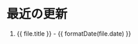 # 最近の更新

<script setup>
import dayjs from 'dayjs';
import { data as fileUpdates } from './recent-updates.data.ts'

function formatDate(date) {
  return dayjs(date).format('YYYY/MM/DD')
}
</script>

<ol>
  <li v-for="(file, index) in fileUpdates" :key="file.filePath">
    <a :href="file.link">{{ file.title }}</a>
    <!--  -->
    <Badge v-if="file.status === 'A'" type="tip" text="Added" />
    <Badge v-else-if="file.status === 'D'" type="danger" text="Deleted" />
    <Badge v-else-if="file.status.startsWith('R')" type="warning" text="Renamed" />
    <!--  -->
    <span
      v-if="index === 0 || formatDate(file.date) !== formatDate(fileUpdates[index - 1].date)"
      class="text-xs text-[var(--vp-c-text-2)]"
    >
      - {{ formatDate(file.date) }}
    </span>
  </li>
</ol>
